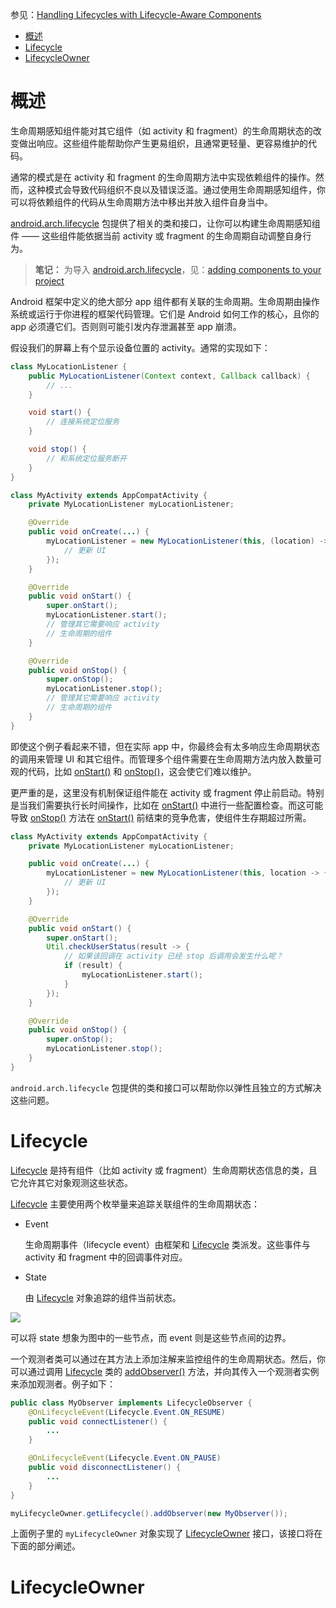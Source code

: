 参见：[Handling Lifecycles with Lifecycle-Aware Components](https://developer.android.com/topic/libraries/architecture/lifecycle.html)

- [概述](#%E6%A6%82%E8%BF%B0)
- [Lifecycle](#lifecycle)
- [LifecycleOwner](#lifecycleowner)

# 概述

生命周期感知组件能对其它组件（如 activity 和 fragment）的生命周期状态的改变做出响应。这些组件能帮助你产生更易组织，且通常更轻量、更容易维护的代码。

通常的模式是在 activity 和 fragment 的生命周期方法中实现依赖组件的操作。然而，这种模式会导致代码组织不良以及错误泛滥。通过使用生命周期感知组件，你可以将依赖组件的代码从生命周期方法中移出并放入组件自身当中。

[android.arch.lifecycle](https://developer.android.com/reference/android/arch/lifecycle/package-summary.html) 包提供了相关的类和接口，让你可以构建生命周期感知组件 —— 这些组件能依据当前 activity 或 fragment 的生命周期自动调整自身行为。

> **笔记：** 为导入 [android.arch.lifecycle](https://developer.android.com/reference/android/arch/lifecycle/package-summary.html)，见：[adding components to your project](https://developer.android.com/topic/libraries/architecture/adding-components.html)

Android 框架中定义的绝大部分 app 组件都有关联的生命周期。生命周期由操作系统或运行于你进程的框架代码管理。它们是 Android 如何工作的核心，且你的 app 必须遵它们。否则则可能引发内存泄漏甚至 app 崩溃。

假设我们的屏幕上有个显示设备位置的 activity。通常的实现如下：

```java
class MyLocationListener {
    public MyLocationListener(Context context, Callback callback) {
        // ...
    }

    void start() {
        // 连接系统定位服务
    }

    void stop() {
        // 和系统定位服务断开
    }
}

class MyActivity extends AppCompatActivity {
    private MyLocationListener myLocationListener;

    @Override
    public void onCreate(...) {
        myLocationListener = new MyLocationListener(this, (location) -> {
            // 更新 UI
        });
    }

    @Override
    public void onStart() {
        super.onStart();
        myLocationListener.start();
        // 管理其它需要响应 activity
        // 生命周期的组件
    }

    @Override
    public void onStop() {
        super.onStop();
        myLocationListener.stop();
        // 管理其它需要响应 activity
        // 生命周期的组件
    }
}
```

即使这个例子看起来不错，但在实际 app 中，你最终会有太多响应生命周期状态的调用来管理 UI 和其它组件。而管理多个组件需要在生命周期方法内放入数量可观的代码，比如 [onStart()](https://developer.android.com/reference/android/app/Activity.html#onStart()) 和 [onStop()](https://developer.android.com/reference/android/app/Activity.html#onStop())，这会使它们难以维护。

更严重的是，这里没有机制保证组件能在 activity 或 fragment 停止前启动。特别是当我们需要执行长时间操作，比如在 [onStart()](https://developer.android.com/reference/android/app/Activity.html#onStart()) 中进行一些配置检查。而这可能导致 [onStop()](https://developer.android.com/reference/android/app/Activity.html#onStop()) 方法在 [onStart()](https://developer.android.com/reference/android/app/Activity.html#onStart()) 前结束的竞争危害，使组件生存期超过所需。

```java
class MyActivity extends AppCompatActivity {
    private MyLocationListener myLocationListener;

    public void onCreate(...) {
        myLocationListener = new MyLocationListener(this, location -> {
            // 更新 UI
        });
    }

    @Override
    public void onStart() {
        super.onStart();
        Util.checkUserStatus(result -> {
            // 如果该回调在 activity 已经 stop 后调用会发生什么呢？
            if (result) {
                myLocationListener.start();
            }
        });
    }

    @Override
    public void onStop() {
        super.onStop();
        myLocationListener.stop();
    }
}
```

`android.arch.lifecycle` 包提供的类和接口可以帮助你以弹性且独立的方式解决这些问题。

# Lifecycle

[Lifecycle](https://developer.android.com/reference/android/arch/lifecycle/Lifecycle.html) 是持有组件（比如 activity 或 fragment）生命周期状态信息的类，且它允许其它对象观测这些状态。

[Lifecycle](https://developer.android.com/reference/android/arch/lifecycle/Lifecycle.html) 主要使用两个枚举量来追踪关联组件的生命周期状态：

- Event

    生命周期事件（lifecycle event）由框架和 [Lifecycle](https://developer.android.com/reference/android/arch/lifecycle/Lifecycle.html) 类派发。这些事件与 activity 和 fragment 中的回调事件对应。

- State

    由 [Lifecycle](https://developer.android.com/reference/android/arch/lifecycle/Lifecycle.html) 对象追踪的组件当前状态。

![](https://developer.android.com/images/topic/libraries/architecture/lifecycle-states.png)

可以将 state 想象为图中的一些节点，而 event 则是这些节点间的边界。

一个观测者类可以通过在其方法上添加注解来监控组件的生命周期状态。然后，你可以通过调用 [Lifecycle](https://developer.android.com/reference/android/arch/lifecycle/Lifecycle.html) 类的 [addObserver()](https://developer.android.com/reference/android/arch/lifecycle/Lifecycle.html#addObserver(android.arch.lifecycle.LifecycleObserver)) 方法，并向其传入一个观测者实例来添加观测者。例子如下：

```java
public class MyObserver implements LifecycleObserver {
    @OnLifecycleEvent(Lifecycle.Event.ON_RESUME)
    public void connectListener() {
        ...
    }

    @OnLifecycleEvent(Lifecycle.Event.ON_PAUSE)
    public void disconnectListener() {
        ...
    }
}

myLifecycleOwner.getLifecycle().addObserver(new MyObserver());
```

上面例子里的 `myLifecycleOwner` 对象实现了 [LifecycleOwner](https://developer.android.com/reference/android/arch/lifecycle/LifecycleOwner.html) 接口，该接口将在下面的部分阐述。

# LifecycleOwner





